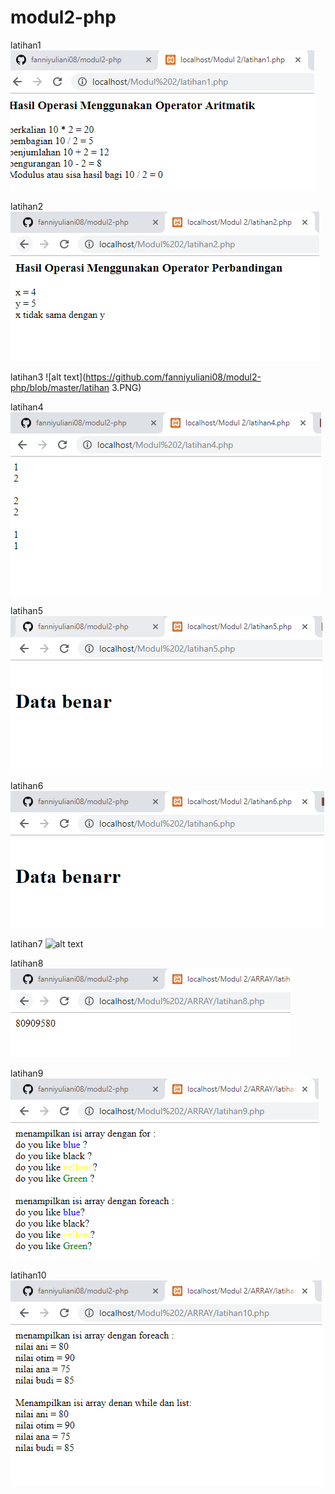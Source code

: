 # modul2-php
latihan1
![alt text](https://github.com/fanniyuliani08/modul2-php/blob/master/latihan1.PNG)

latihan2
![alt text](https://github.com/fanniyuliani08/modul2-php/blob/master/latihan2.PNG)

latihan3
![alt text](https://github.com/fanniyuliani08/modul2-php/blob/master/latihan 3.PNG)

latihan4
![alt text](https://github.com/fanniyuliani08/modul2-php/blob/master/latihan4.PNG)

latihan5
![alt text](https://github.com/fanniyuliani08/modul2-php/blob/master/latihan5.PNG)

latihan6
![alt text](https://github.com/fanniyuliani08/modul2-php/blob/master/latihan6.PNG)

latihan7
![alt text](https://github.com/fanniyuliani08/modul2-php/blob/master/latihan7.PNG)

latihan8
![alt text](https://github.com/fanniyuliani08/modul2-php/blob/master/latihan8.PNG)

latihan9
![alt text](https://github.com/fanniyuliani08/modul2-php/blob/master/latihan9.PNG)

latihan10
![alt text](https://github.com/fanniyuliani08/modul2-php/blob/master/latihan10.PNG)
